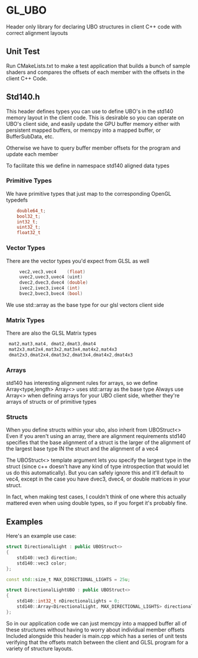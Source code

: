 # GL_UBO
Header only library for declaring UBO structures in client C++ code with correct alignment layouts

## Unit Test
Run CMakeLists.txt to make a test application that builds a bunch of sample shaders and compares the offsets of each member with the offsets in the client C++ Code.

## Std140.h
This header defines types you can use to define UBO's in the std140 memory layout in the client code.
This is desirable so you can operate on UBO's client side, and easily update the GPU buffer memory either with persistent mapped buffers, or memcpy into a mapped buffer, or BufferSubData, etc.

Otherwise we have to query buffer member offsets for the program and update each member

To facilitate this we define in namespace std140 aligned data types

### Primitive Types
We have primitive types that just map to the corresponding OpenGL typedefs
```c++
    double64_t; 
    bool32_t;
    int32_t;
    uint32_t;
    float32_t
```    
    
    
### Vector Types
There are the vector types you'd expect from GLSL as well
```c++
     vec2,vec3,vec4    (float)
     uvec2,uvec3,uvec4 (uint)
     dvec2,dvec3,dvec4 (double)
     ivec2,ivec3,ivec4 (int)
     bvec2,bvec3,bvec4 (bool)
```

We use std::array as the base type for our glsl vectors client side

### Matrix Types
There are also the GLSL Matrix types
```c++
 mat2,mat3,mat4, dmat2,dmat3,dmat4
 mat2x3,mat2x4,mat3x2,mat3x4,mat4x2,mat4x3
 dmat2x3,dmat2x4,dmat3x2,dmat3x4,dmat4x2,dmat4x3
```

### Arrays
std140 has interesting alignment rules for arrays, so we define Array<type,length>
Array<> uses std::array as the base type
Always use Array<> when defining arrays for your UBO client side, whether they're arrays of structs or of primitive types

### Structs
 When you define structs within your ubo, also inherit from UBOStruct<>
 Even if you aren't using an array, there are alignment requirements
 std140 specifies that the base alignment of a struct is the larger of the alignment of the largest base type IN the struct and the alignment of a vec4
 
 The UBOStruct<> template argument lets you specify the largest type in the struct (since c++ doesn't have any kind of type introspection that would let us do this automatically). But you can safely ignore this and it'll default to vec4, except in the case you have dvec3, dvec4, or double matrices in your struct.
 
 In fact, when making test cases, I couldn't think of one where this actually mattered even when using double types, so if you forget it's probably fine.
 
 
 ## Examples
 Here's an example use case:
 
```c++
struct DirectionalLight : public UBOStruct<>
{
    std140::vec3 direction;
    std140::vec3 color;
};

const std::size_t MAX_DIRECTIONAL_LIGHTS = 25u;

struct DirectionalLightUBO : public UBOStruct<>
{
    std140::int32_t nDirectionalLights = 0;
    std140::Array<DirectionalLight, MAX_DIRECTIONAL_LIGHTS> directionalLights;
};

```

So in our application code we can just memcpy into a mapped buffer all of these structures without having to worry about individual member offsets
Included alongside this header is main.cpp which has a series of unit tests verifying that the offsets match between the client and GLSL program for a variety of structure layouts.
